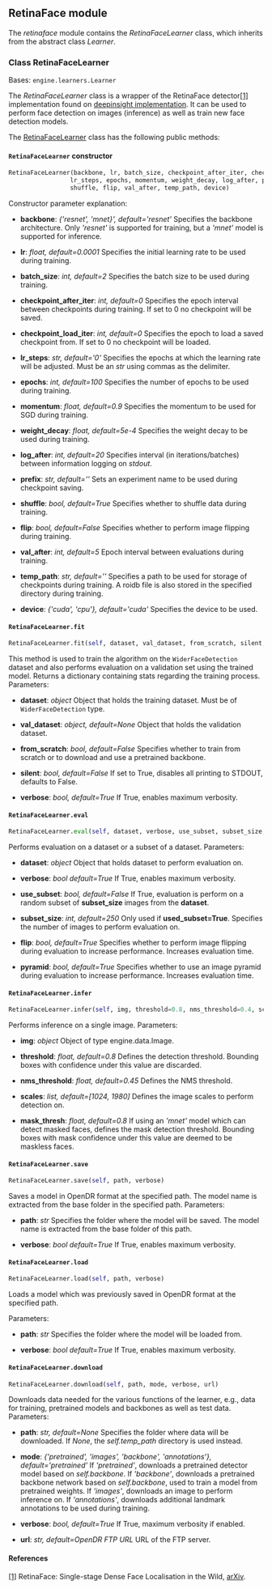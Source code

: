 ## RetinaFace module

The *retinaface* module contains the *RetinaFaceLearner* class, which inherits from the abstract class *Learner*.

### Class RetinaFaceLearner
Bases: `engine.learners.Learner`

The *RetinaFaceLearner* class is a wrapper of the RetinaFace detector[[1]](#retinaface-1) implementation found on 
[deepinsight implementation](https://www.github.com/deepinsight/insightface).
It can be used to perform face detection on images (inference) as well as train new face detection models.

The [RetinaFaceLearner](#src.opendr.perception.object_detection_2d.retinaface.retinaface_learner.py) class has the following 
public methods:

#### `RetinaFaceLearner` constructor
```python
RetinaFaceLearner(backbone, lr, batch_size, checkpoint_after_iter, checkpoint_load_iter,
                 lr_steps, epochs, momentum, weight_decay, log_after, prefix,
                 shuffle, flip, val_after, temp_path, device)
```

Constructor parameter explanation:
- **backbone**: *{'resnet', 'mnet}', default='resnet'*
  Specifies the backbone architecture. Only *'resnet'* is supported for training, but a 
  *'mnet'* model is supported for inference.
  
- **lr**: *float, default=0.0001*
  Specifies the initial learning rate to be used during training.
  
- **batch_size**: *int, default=2*
  Specifies the batch size to be used during training.
  
- **checkpoint_after_iter**: *int, default=0*
  Specifies the epoch interval between checkpoints during training. If set to 0 no checkpoint will be saved.
  
- **checkpoint_load_iter**: *int, default=0*
  Specifies the epoch to load a saved checkpoint from. If set to 0 no checkpoint will be loaded.
  
- **lr_steps**: *str, default='0'*
  Specifies the epochs at which the learning rate will be adjusted. Must be an *str* using commas as the delimiter.
  
- **epochs**: *int, default=100*
  Specifies the number of epochs to be used during training.
  
- **momentum**: *float, default=0.9*
  Specifies the momentum to be used for SGD during training.
  
- **weight_decay**: *float, default=5e-4*
  Specifies the weight decay to be used during training.
  
- **log_after**: *int, default=20*
  Specifies interval (in iterations/batches) between information logging on *stdout*.
  
- **prefix**: *str, default=''*
  Sets an experiment name to be used during checkpoint saving.
  
- **shuffle**: *bool, default=True*
  Specifies whether to shuffle data during training.
  
- **flip**: *bool, default=False*
  Specifies whether to perform image flipping during training.
  
- **val_after**: *int, default=5*
  Epoch interval between evaluations during training.
  
- **temp_path**: *str, default=''*
  Specifies a path to be used for storage of checkpoints during training. A roidb file is also stored in the specified 
  directory during training.
  
- **device**: *{'cuda', 'cpu'}, default='cuda'*
  Specifies the device to be used.
  
#### `RetinaFaceLearner.fit`
```python
RetinaFaceLearner.fit(self, dataset, val_dataset, from_scratch, silent, verbose)
```

This method is used to train the algorithm on the `WiderFaceDetection` dataset and also performs evaluation on a validation 
set using the trained model. Returns a dictionary containing stats regarding the training process.
Parameters:
- **dataset**: *object*
  Object that holds the training dataset. Must be of `WiderFaceDetection` type.
  
- **val_dataset**: *object, default=None*
  Object that holds the validation dataset.
  
- **from_scratch**: *bool, default=False*
  Specifies whether to train from scratch or to download and use a pretrained backbone.
  
- **silent**: *bool, default=False*
  If set to True, disables all printing to STDOUT, defaults to False.
  
- **verbose**: *bool, default=True*
  If True, enables maximum verbosity.
  
#### `RetinaFaceLearner.eval`
```python
RetinaFaceLearner.eval(self, dataset, verbose, use_subset, subset_size, pyramid, flip)
```

Performs evaluation on a dataset or a subset of a dataset.
Parameters:
- **dataset**: *object*
  Object that holds dataset to perform evaluation on.

- **verbose**: *bool default=True*
  If True, enables maximum verbosity.
  
- **use_subset**: *bool, default=False*
  If True, evaluation is perform on a random subset of **subset_size** images from the **dataset**.
  
- **subset_size**: *int, default=250*
  Only used if **used_subset=True**. Specifies the number of images to perform evaluation on.
  
- **flip**: *bool, default=True*
  Specifies whether to perform image flipping during evaluation to increase performance. Increases evaluation time.
  
- **pyramid**: *bool, default=True*
  Specifies whether to use an image pyramid during evaluation to increase performance. Increases evaluation time.
  
#### `RetinaFaceLearner.infer`
```python
RetinaFaceLearner.infer(self, img, threshold=0.8, nms_threshold=0.4, scales=[1024, 1980], mask_thresh=0.8)
```

Performs inference on a single image.
Parameters:
- **img**: *object*
  Object of type engine.data.Image.
    
- **threshold**: *float, default=0.8*
  Defines the detection threshold. Bounding boxes with confidence under this value are discarded.
  
- **nms_threshold**: *float, default=0.45*
  Defines the NMS threshold.
  
- **scales**: *list, default=[1024, 1980]*
  Defines the image scales to perform detection on.
  
- **mask_thresh**: *float, default=0.8*
  If using an *'mnet'* model which can detect masked faces, defines the mask detection threshold. Bounding boxes with mask 
  confidence under this value are deemed to be maskless faces.
  
#### `RetinaFaceLearner.save`
```python
RetinaFaceLearner.save(self, path, verbose)
```

Saves a model in OpenDR format at the specified path. The model name is extracted from the base folder in the specified path.
Parameters:
- **path**: *str*
  Specifies the folder where the model will be saved. The model name is extracted from the base folder of this path.
  
- **verbose**: *bool default=True*
  If True, enables maximum verbosity.
  
#### `RetinaFaceLearner.load`
```python
RetinaFaceLearner.load(self, path, verbose)
```

Loads a model which was previously saved in OpenDR format at the specified path.

Parameters:
- **path**: *str*
  Specifies the folder where the model will be loaded from.
  
- **verbose**: *bool default=True*
  If True, enables maximum verbosity.
  
#### `RetinaFaceLearner.download`
```python
RetinaFaceLearner.download(self, path, mode, verbose, url)
```

Downloads data needed for the various functions of the learner, e.g., data for training, pretrained models and backbones as 
well as test data.
Parameters:
- **path**: *str, default=None*
  Specifies the folder where data will be downloaded. If *None*, the *self.temp_path* directory is used instead.
  
- **mode**: *{'pretrained', 'images', 'backbone', 'annotations'}, default='pretrained'*
  If *'pretrained'*, downloads a pretrained detector model based on *self.backbone*. If *'backbone'*, downloads a pretrained 
  backbone network based on *self.backbone*, used to train a model from pretrained weights. If *'images'*, downloads an 
  image to perform inference on. If *'annotations'*, downloads additional landmark annotations to be used during training.
  
- **verbose**: *bool, default=True*
  If True, maximum verbosity if enabled.
  
- **url**: *str, default=OpenDR FTP URL* 
  URL of the FTP server.
  
#### References
<a name="retinaface-1" href="https://arxiv.org/abs/1905.00641">[1]</a> RetinaFace: Single-stage Dense Face Localisation in the Wild,
[arXiv](https://arxiv.org/abs/1905.00641).